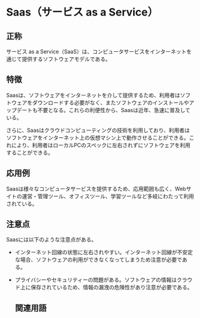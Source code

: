 

# Saas（サービス as a Service）
## 正称
サービス as a Service（SaaS）は、コンピュータサービスをインターネットを通じて提供するソフトウェアモデルである。

## 特徴
Saasは、ソフトウェアをインターネットを介して提供するため、利用者はソフトウェアをダウンロードする必要がなく、またソフトウェアのインストールやアップデートも不要となる。これらの利便性から、Saasは近年、急速に普及している。

さらに、Saasはクラウドコンピューティングの技術を利用しており、利用者はソフトウェアをインターネット上の仮想マシン上で動作させることができる。これにより、利用者はローカルPCのスペックに左右されずにソフトウェアを利用することができる。

## 応用例
Saasは様々なコンピュータサービスを提供するため、応用範囲も広く、Webサイトの運営・管理ツール、オフィスツール、学習ツールなど多岐にわたって利用されている。

## 注意点
Saasには以下のような注意点がある。
- インターネット回線の状態に左右されやすい。インターネット回線が不安定な場合、ソフトウェアの利用ができなくなってしまうため注意が必要である。
- プライバシーやセキュリティーの問題がある。ソフトウェアの情報はクラウド上に保存されているため、情報の漏洩の危険性があり注意が必要である。

















 

 

 

 

 

 

 

 

 

 

   ## 関連用語